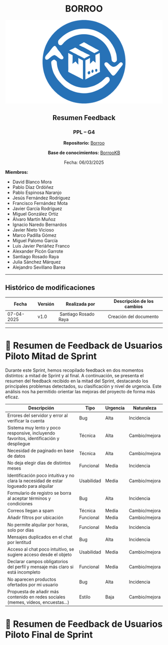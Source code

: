 <div align=center>

# BORROO

![](../imagenes/borrooLogo.png)

## Resumen Feedback

### PPL – G4
**Repositorio:** [Borroo](https://github.com/ISPP-2425-G4/borroo)

**Base de conocimientos:** [BorrooKB](https://borrookb.netlify.app/)

Fecha: 06/03/2025  

</div>

**Miembros:**  
- David Blanco Mora  
- Pablo Díaz Ordóñez  
- Pablo Espinosa Naranjo  
- Jesús Fernández Rodríguez  
- Francisco Fernández Mota  
- Javier García Rodríguez  
- Miguel González Ortiz  
- Álvaro Martín Muñoz  
- Ignacio Naredo Bernardos  
- Javier Nieto Vicioso  
- Marco Padilla Gómez  
- Miguel Palomo García  
- Luis Javier Periáñez Franco  
- Alexander Picón Garrote  
- Santiago Rosado Raya  
- Julia Sánchez Márquez  
- Alejandro Sevillano Barea  

---

## **Histórico de modificaciones**

| Fecha      | Versión | Realizada por   | Descripción de los cambios |
| ---------- | ------- | --------------- | -------------------------- |
| 07-04-2025 | v1.0 | Santiago Rosado Raya | Creación del documento|
---

# 🧾 Resumen de Feedback de Usuarios Piloto Mitad de Sprint
Durante este Sprint, hemos recopilado feedback en dos momentos distintos: a mitad de Sprint y al final. A continuación, se presenta el resumen del feedback recibido en la mitad del Sprint, destacando los principales problemas detectados, su clasificación y nivel de urgencia. Este análisis nos ha permitido orientar las mejoras del proyecto de forma más eficaz.

| Descripción                                                  | Tipo        | Urgencia | Naturaleza   |
|--------------------------------------------------------------|-------------|----------|--------------|
| Errores del servidor y error al verificar la cuenta          | Bug         | Alta     | Incidencia   |
| Sistema muy lento y poco responsive, incluyendo favoritos, identificación y despliegue | Técnica     | Alta     | Cambio/mejora |
| Necesidad de paginado en base de datos                       | Técnica     | Alta     | Cambio/mejora |
| No deja elegir días de distintos meses                       | Funcional   | Media    | Incidencia   |
| Identificación poco intuitiva y no clara la necesidad de estar logueado para alquilar | Usabilidad  | Media    | Cambio/mejora |
| Formulario de registro se borra al aceptar términos y condiciones | Bug         | Alta     | Incidencia   |
| Correos llegan a spam                                        | Técnica     | Media    | Cambio/mejora |
| Añadir filtros por ubicación                                 | Funcional   | Media    | Cambio/mejora |
| No permite alquilar por horas, solo por días                 | Funcional   | Media    | Incidencia   |
| Mensajes duplicados en el chat por lentitud                  | Bug         | Alta     | Incidencia   |
| Acceso al chat poco intuitivo, se sugiere acceso desde el objeto | Usabilidad  | Media    | Cambio/mejora |
| Declarar campos obligatorios del perfil y mensaje más claro si está incompleto | Funcional   | Media    | Cambio/mejora |
| No aparecen productos ofertados por mi usuario               | Bug         | Alta     | Incidencia   |
| Propuesta de añadir más contenido en redes sociales (memes, vídeos, encuestas...) | Estilo      | Baja     | Cambio/mejora |


# 🧾 Resumen de Feedback de Usuarios Piloto Final de Sprint